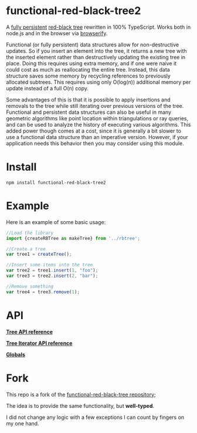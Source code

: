 functional-red-black-tree2
=========================
A [fully persistent](http://en.wikipedia.org/wiki/Persistent_data_structure) [red-black tree](http://en.wikipedia.org/wiki/Red%E2%80%93black_tree) rewritten in 100% TypeScript.  Works both in node.js and in the browser via [browserify](http://browserify.org/).

Functional (or fully persistent) data structures allow for non-destructive updates.  So if you insert an element into the tree, it returns a new tree with the inserted element rather than destructively updating the existing tree in place.  Doing this requires using extra memory, and if one were naive it could cost as much as reallocating the entire tree.  Instead, this data structure saves some memory by recycling references to previously allocated subtrees.  This requires using only O(log(n)) additional memory per update instead of a full O(n) copy.

Some advantages of this is that it is possible to apply insertions and removals to the tree while still iterating over previous versions of the tree.  Functional and persistent data structures can also be useful in many geometric algorithms like point location within triangulations or ray queries, and can be used to analyze the history of executing various algorithms.  This added power though comes at a cost, since it is generally a bit slower to use a functional data structure than an imperative version.  However, if your application needs this behavior then you may consider using this module.

# Install

    npm install functional-red-black-tree2

# Example

Here is an example of some basic usage:

```Typescript
//Load the library
import {createRBTree as makeTree} from '../rbtree';

//Create a tree
var tree1 = createTree();

//Insert some items into the tree
var tree2 = tree1.insert(1, "foo");
var tree3 = tree2.insert(2, "bar");

//Remove something
var tree4 = tree3.remove(1);
```

# API

[**Tree API reference**](/docs/interfaces/itree.md)

[**Tree Iterator API reference**](/docs/interfaces/iiterator.md)

[**Globals**](/docs/globals.md)

# Fork

This repo is a fork of the [functional-red-black-tree repository](https://github.com/mikolalysenko/functional-red-black-tree);

The idea is to provide the same functionality, but **well-typed**.

I did not change any logic with a few exceptions I can count by fingers on my one hand.
